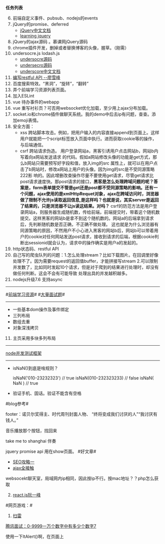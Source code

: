 **任务列表**

6. 前端自定义事件、pubsub、nodejs的events
6. jQuery的promise、deferred
	- [jQuery中文文档](http://www.jquery123.com/)
	- [learning jquery](http://learn.jquery.com/)
6. jQuery的ajax源码 。慕课网jQuery源码
7. chrome插件开发，删掉或者替换博客的头像，握草。（刚需）
3. undersocre.js lodash.js
	- [undersocre源码](http://yalishizhude.github.io/tags/underscore/)
	- [undersecro源码](http://www.html-js.com/article/Underscorejs-source-code-analysis-of-underscorejs-source-code-analysis%203031)
	- [underscore中文文档](http://www.css88.com/doc/underscore/) 
3. [编写restful API --廖雪峰](http://www.liaoxuefeng.com/wiki/001434446689867b27157e896e74d51a89c25cc8b43bdb3000/0014735914606943e2866257aa644b4bdfe01d26d29960b000)
2. 百度搜索特效。“黑洞”，“旋转”，“翻转”
3. 弄个前端学习资源列表页面。
3. 加入ESLint
5. vue 待办事件的webapp
6. vue 重写衬衫页？可否用websocket优化加载，至少用上ajax分布加载。
6. socket.io和chrome插件做聊天系统。我的demo中后去ip有问题，查查。添加emoji表情。
7. 安全方面：
   - xss 跨站脚本攻击。例如，把用户输入的内容直接append到页面上。这样用户就能把一个script标签放入页面中执行。进而获取cookie等的操作，与后端通信。
   - csrf 跨站请求伪造。 用户登录网站a，黑客引诱用户点击网站b，网站b内写着向a网站发送请求		 的代码。假如a网站修改头像的功能是get方式，那么b网站只需要预写好字段和值，放入img的src	 属性上，就可以在用户点击了b网站时，修改a网站上用户的头像。因为img的src是不受同源策略     222影 响的。因此增删改查操作尽量不要使用get请求，尽管get请求比post请求速度快。那post请求的接口，**黑客是怎么处理跨域问题的呢？答案是，form表单提交不管是get还是post都不受同源策略的影响。还有一个问题，ajax使用的是xmlHttpRequet对象，ajax在跨域访问时，浏览器做了限制不允许js读取返回信息,是这样吗？也就是说，其实server是返回了结果的，只是浏览器不让js读这结果。对吗？**
	  csrf的防范方法是用户登录网站a，则服务器生成随机数，传给前端，前端提交时，带着这个随机数提交。这样黑客的网站b是拿不到这个随机数的。网站a的后端拿到请求后，先判断随机数是否正确，不正确不做处理。
	这也就是为什么浏览器有同源策略的原因，不然用户不小心进入黑客的网站b后，网站b可以带着用户的cookie对任何网站发送post请求，接收到请求的后端，根据cookie判断出sessionid就会认为，请求中的操作确实是用户a的发起的。
8. http状态码、restful API
9. 自己写的爬虫队列的问题：1.怎么处理stream？比如下载图片。在回调里好像处理不了。因为需要request的返回值buffer，才能拼接写stream
						2.可以限制并发数了，比如同时发起10个请求，但是对于爬到的结果进行处理时，却没有做任何判断。这会不会有可能导致
						  处理出具的并发越积越多。
10. nodejs升级7.6 支持async


****
#[前端学习资源](https://cnodejs.org/topic/56ef3edd532839c33a99d00e)#
#[大量面试题](https://cnodejs.org/topic/56ef3edd532839c33a99d00e)#
***

- 一些基本dom操作及事件绑定
- 三列布局
- 数组去重
- 对象深浅拷贝

11. 主页采用多块多列布局


****
[node并发测试框架](https://github.com/mcollina/autocannon)

****

- isNaN()到底是啥规则？

	isNaN('010-23232323')  // true
	isNaN(010-232323233)   // false
	isNaN( NaN ) // true
- 验证手机、固话。验证不能含有空格


#blog参考#


footer：诺贝尔奖得主、时代周刊封面人物、
“终将变成我们讨厌的人”“我讨厌有钱人。”

音乐播放那个按钮，找回来

take me to shanghai 伴奏

jquery promise api 用在show页面。
#好文章#

- [SEO攻略一](http://www.duanliang920.com/learn/SEO/al/308.html)
- [ajax全接触](https://segmentfault.com/a/1190000008697448?share_user=1030000008431166&utm_source=Weibo&utm_medium=shareLink&utm_campaign=socialShare&from=singlemessage&isappinstalled=0)


websocekt聊天室，局域网内ip相同，因此按ip不行。按mac地址？？php怎么获取


2. [react.js阮一峰](http://www.ruanyifeng.com/blog/2015/03/react.html)


#网页游戏：#

1. [扫雷](http://minesweeperfus.zizisoft.com/)


[腾讯面试：0-9999一万个数字中有多少个数字7](http://www.dodobook.net/linux/3339)

使用一下ltAlert()啊，在页面上